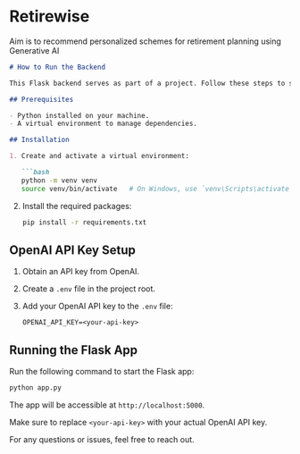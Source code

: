 # Retirewise
Aim is to recommend personalized schemes for retirement planning using Generative AI


```markdown
# How to Run the Backend

This Flask backend serves as part of a project. Follow these steps to set it up and run:

## Prerequisites

- Python installed on your machine.
- A virtual environment to manage dependencies.

## Installation

1. Create and activate a virtual environment:

   ```bash
   python -m venv venv
   source venv/bin/activate   # On Windows, use `venv\Scripts\activate`
   ```

2. Install the required packages:

   ```bash
   pip install -r requirements.txt
   ```

## OpenAI API Key Setup

1. Obtain an API key from OpenAI.
2. Create a `.env` file in the project root.
3. Add your OpenAI API key to the `.env` file:

   ```env
   OPENAI_API_KEY=<your-api-key>
   ```

## Running the Flask App

Run the following command to start the Flask app:

```bash
python app.py
```

The app will be accessible at `http://localhost:5000`.

Make sure to replace `<your-api-key>` with your actual OpenAI API key.

For any questions or issues, feel free to reach out.

